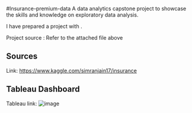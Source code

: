 #Insurance-premium-data
A data analytics capstone project to showcase the skills and knowledge on exploratory data analysis.

I have prepared a project with .

Project source : Refer to the attached file above 

## Sources
Link: https://www.kaggle.com/simranjain17/insurance 

## Tableau Dashboard
Tableau link: 
![image](https://user-images.githubusercontent.com/95040177/172092395-d67bd072-1930-4008-9183-26da838f5bc0.png)

